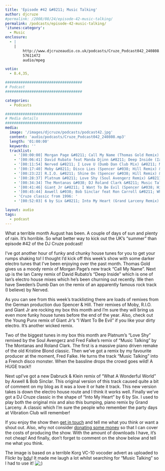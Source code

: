 ```yaml
---
title: 'Episode #42 &#8211; Music Talking'
author: djcruze
#permalink: /2008/08/24/episode-42-music-talking/
permalink: /podcasts/episode-42-music-talking/
'itunes:category':
  - Music
enclosure:
  - |
    |
        http://www.djcruzeaudio.co.uk/podcasts/Cruze_Podcast042_240808.mp3
        57611472
        audio/mpeg

votio:
  - 8.4,35,

###################################
# Podcast
###################################

categories:
  - Podcasts

###################################
# Media details
###################################
media:
  image: '/images/djcruze/podcasts/podcast42.jpg'
  content: 'audio/podcasts/Cruze_Podcast042_240808.mp3'
  length: '01:00:00'
  keywords: ''
  tracklist:
    - '[00:00:00] Morgan Page &#8211; Call My Name (Thomas Gold Remix) &#8211; Nettwerk'
    - '[00:06:41] David Rubato feat Manda Djinn &#8211; Deep Inside (Ian Carey Remix) &#8211; Gut Recordings'
    - '[00:11:54] Nerved &#8211; I Love U (Dumb Dan Club Mix) &#8211; MMS Records'
    - '[00:17:40] Moby &#8211; Disco Lies (Spencer &#038; Hill Remix) &#8211; Mute'
    - '[00:23:22] R.I.O. &#8211; Shine On (Spencer &#038; Hill Remix) &#8211; 4th &#038; Broadway'
    - '[00:28:37] Platnum &#8211; Love Shy (Soul Avengerz Remix) &#8211; Hard 2 Beat'
    - '[00:34:34] The Montanas &#038; DJ Roland Clark &#8211; Music Talking (Fred Falke Remix) &#8211; Strictly'
    - '[00:41:46] Giant Jr &#8211; I Want To Be Evil (Spencer &#038; Hill Remix) &#8211; White'
    - '[00:45:44] Axwell &#038; Bob Sinclar feat Ron Carroll &#8211; What A Wonderful World (Dabruck &#038; Klein Mix) &#8211; Defected Records'
    - 'Cruze classic from 1996: '
    - '[00:52:03] 6 by Six &#8211; Into My Heart (Grand Larceny Remix) &#8211; 6&#215;6 Records'

layout: audio
tags:
  - podcast
---
```


What a terrible month August has been. A couple of days of sun and plenty of rain. It&#8217;s horrible. So what better way to kick out the UK&#8217;s &#8220;summer&#8221; than episode #42 of the DJ Cruze podcast!

I&#8217;ve got another hour of funky and chunky house tunes for you to get your rumps shaking to! I thought I&#8217;d kick off this week&#8217;s show with some darker electro tunes that I&#8217;ve been enjoying over the past month. Thomas Gold gives us a moody remix of Morgan Page&#8217;s new track &#8220;Call My Name&#8221;. Next up is the Ian Carey remix of David Rubato&#8217;s &#8220;Deep Inside&#8221; which is one of Ian&#8217;s electro house mixes which he&#8217;s been churning out recently. We then have Sweden&#8217;s Dumb Dan on the remix of an apparently famous rock track (I believe) by Nerved.

As you can see from this week&#8217;s tracklisting there are loads of remixes from the German production duo Spencer &#038; Hill. Their remixes of Moby, R.I.O. and Giant Jr are rocking my box this month and I&#8217;m sure they will bring us even more funky house tunes before the end of the year. Also, check out the Young Punx remix of Giant Jr&#8217;s &#8220;I Want To Be Evil&#8221; if you like your dirty electro. It&#8217;s another wicked remix.

Two of the biggest tunes in my box this month are Platnum&#8217;s &#8220;Love Shy&#8221; remixed by the Soul Avengerz and Fred Falke&#8217;s remix of &#8220;Music Talking&#8221; by The Montanas and Roland Clark. The first is a massive piano driven remake of the old Kristine Blond classic. Then we&#8217;ve got a remix by my favourite producer at the moment, Fred Falke. He turns the track &#8220;Music Talking&#8221; into a French disco monster. When the bassline drops the crowd goes wild! A HUGE track!!

Next upI&#8217;ve got a new Dabruck &#038; Klein remix of &#8220;What A Wonderful World&#8221; by Axwell &#038; Bob Sinclar. This original version of this track caused quite a bit of comment on my blog as it was a love it or hate it track. This new version takes is down the electro house route and I think it works well. Finally we&#8217;ve got a DJ Cruze classic in the shape of &#8220;Into My Heart&#8221; by 6 by Six. I used to play both the original mix and also this bumping, piano remix by Grand Larceny. A classic which I&#8217;m sure the people who remember the party days at Vibration Club will remember!

If you enjoy the show then [get in touch][1] and tell me what you think or want a shout out. Also, why not consider [donating some money][2] so that I can cover the costs of producing the show. With the amount of downloads I have, it&#8217;s not cheap! And finally, don&#8217;t forget to comment on the show below and tell me what you think.

The image is based on a terrible Korg VC-10 vocoder advert as uploaded to Flickr by [bdu][5]! It made me laugh a lot whilst searching for &#8220;Music Talking&#8221; so I had to use it! <img src="http://www.djcruze.co.uk/cms/wp-includes/images/smilies/icon_wink.gif" alt=";)" class="wp-smiley" />

[1]: /contact
[2]: http://www.dreamhost.com/donate.cgi?id=8244
[3]: http://www.djcruze.co.uk/cms/wp-content/DownloadButton.gif
[4]: http://www.djcruzeaudio.co.uk/podcasts/Cruze_Podcast042_240808.mp3
[5]: http://flickr.com/photos/bdu/148574382/
